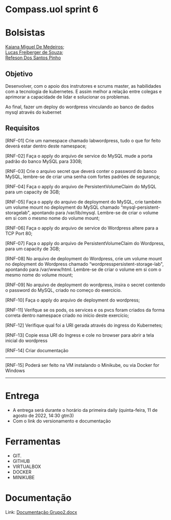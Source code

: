 # C**ompass.uol sprint 6**

# **Bolsistas** <br>

[Kaiana Miguel De Medeiros](https://github.com/kaianamiguel); <br>
[Lucas Freiberger de Souza](https://github.com/lucasfrei); <br>
[Refeson Dos Santos Pinho](https://github.com/RefesonPinho)

## Objetivo

Desenvolver, com o apoio dos instrutores e scrums master, as habilidades com a tecnologia de kubernetes. E assim melhor a relação entre colegas e aprimorar a capacidade de lidar e solucionar os problemas.

Ao final, fazer um deploy do wordpress vinculando ao banco de dados mysql através do kubernet

## **Requisitos**

[RNF-01] Crie um namespace chamado labwordpress, tudo o que for feito deverá estar dentro deste namespace;

[RNF-02] Faça o apply do arquivo de service do MySQL mude a porta padrão do banco MySQL para 3308;

[RNF-03] Crie o arquivo secret que deverá conter o password do banco MySQL, lembre-se de criar uma senha com fortes padrões de segurança;

[RNF-04] Faça o apply do arquivo de PersistentVolumeClaim do MySQL para um capacity de 3GB;

[RNF-05] Faça o apply do arquivo de deployment do MySQL, crie também um volume mount no deployment do MySQL chamado “mysql-persistent-storagelab", apontando para /var/lib/mysql. Lembre-se de criar o volume em si com o mesmo nome do volume mount;

[RNF-06] Faça o apply do arquivo de service do Wordpress altere para a TCP Port 80;

[RNF-07] Faça o apply do arquivo de PersistentVolumeClaim do Wordpress, para um capacity de 3GB;

[RNF-08] No arquivo de deployment do Wordpress, crie um volume mount no deployment do Wordpress chamado “wordpresspersistent-storage-lab", apontando para /var/www/html. Lembre-se de criar o volume em si com o mesmo nome do volume mount;

[RNF-09] No arquivo de deployment do wordpress, insira o secret contendo o password do MySQL, criado no começo do exercício.

[RNF-10] Faça o apply do arquivo de deployment do wordpress;

[RNF-11] Verifque se os pods, os services e os pvcs foram criados da forma correta dentro namespace criado no início deste exercício;

[RNF-12] Verifique qual foi a URI gerada através do ingress do Kubernetes;

[RNF-13] Copie essa URI do Ingress e cole no browser para abrir a tela inicial do wordpress

[RNF-14] Criar documentação

---

[RNF-15] Poderá ser feito na VM instalando o Minikube, ou via
Docker for Windows

---

# **Entrega**

- A entrega será durante o horário da primeira daily (quinta-feira, 11 de agosto de 2022, 14:30 gtm3)
- Com o link do versionamento e documentação

# **Ferramentas**

- GIT.
- GITHUB
- VIRTUALBOX
- DOCKER
- MINIKUBE

# **Documentação**
Link: [Documentação Grupo2.docx](https://github.com/RefesonPinho/NetworkProjectCompassUol/files/9310309/Documentacao.Grupo2.docx)

